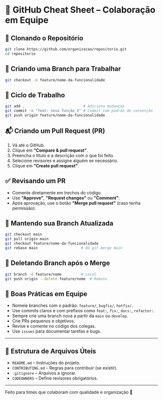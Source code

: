 # 🤝 GitHub Cheat Sheet – Colaboração em Equipe

## 📂 Clonando o Repositório
```bash
git clone https://github.com/organizacao/repositorio.git
cd repositorio
```

## 🌱 Criando uma Branch para Trabalhar
```bash
git checkout -b feature/nome-da-funcionalidade
```

## 🔄 Ciclo de Trabalho
```bash
git add .                           # Adiciona mudanças
git commit -m "feat: nova função X" # Commit com padrão de convenção
git push origin feature/nome-da-funcionalidade
```

## 📬 Criando um Pull Request (PR)
1. Vá até o GitHub.
2. Clique em **"Compare & pull request"**.
3. Preencha o título e a descrição com o que foi feito.
4. Selecione revisores e assigne alguém se necessário.
5. Clique em **"Create pull request"**.

## ✅ Revisando um PR
- Comente diretamente em trechos do código.
- Use **"Approve"**, **"Request changes"** ou **"Comment"**.
- Após aprovação, use o botão **"Merge pull request"** (caso tenha permissão).

## 🔄 Mantendo sua Branch Atualizada
```bash
git checkout main
git pull origin main
git checkout feature/nome-da-funcionalidade
git rebase main                    # OU git merge main
```

## 🧼 Deletando Branch após o Merge
```bash
git branch -d feature/nome         # Local
git push origin --delete feature/nome  # Remoto
```

## 📝 Boas Práticas em Equipe
- Nomeie branches com o padrão: `feature/`, `bugfix/`, `hotfix/`.
- Use commits claros e com prefixos como `feat:`, `fix:`, `docs:`, `refactor:`.
- Sempre crie uma branch nova a partir da `main` ou `develop`.
- Crie PRs pequenos e objetivos.
- Revise e comente no código dos colegas.
- Use `issues` para documentar tarefas e bugs.

---

## 📁 Estrutura de Arquivos Úteis
- `README.md` – Instruções do projeto.
- `CONTRIBUTING.md` – Regras para contribuir (se existir).
- `.gitignore` – Arquivos a ignorar.
- `CODEOWNERS` – Define revisores obrigatórios.

---

Feito para times que colaboram com qualidade e organização 🚀
